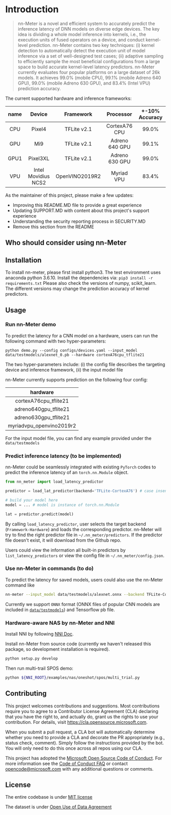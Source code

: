 # Introduction

>nn-Meter is a novel and efficient system to accurately predict the inference latency of DNN models on diverse edge devices. The key idea is dividing a whole model inference into kernels, i.e., the execution units of fused operators on a device, and conduct kernel-level prediction.
nn-Meter contains two key techniques: (i) kernel detection to automatically detect the execution unit of model inference via a set of well-designed test cases; (ii) adaptive sampling to efficiently sample the most beneficial configurations from a large space to build accurate kernel-level latency predictors.
nn-Meter currently evaluates four popular platforms on a large dataset of 26k models. It achieves 99.0% (mobile CPU), 99.1% (mobile Adreno 640 GPU), 99.0% (mobile Adreno 630 GPU), and 83.4% (Intel VPU) prediction accuracy.

The current supported hardware and inference frameworks:

| name |        Device       |    Framework   |    Processor   | +-10%  Accuracy |
|:----:|:-------------------:|:--------------:|:--------------:|:------------------:|
|  CPU |        Pixel4       |   TFLite v2.1  |  CortexA76 CPU |        99.0%       |
|  GPU |         Mi9         |   TFLite v2.1  | Adreno 640 GPU |        99.1%       |
| GPU1 |       Pixel3XL      |   TFLite v2.1  | Adreno 630 GPU |        99.0%       |
|  VPU | Intel Movidius NCS2 | OpenVINO2019R2 |   Myriad VPU   |        83.4%       |

As the maintainer of this project, please make a few updates:

- Improving this README.MD file to provide a great experience
- Updating SUPPORT.MD with content about this project's support experience
- Understanding the security reporting process in SECURITY.MD
- Remove this section from the README

## Who should consider using nn-Meter

## Installation

To install nn-meter, please first install python3. The test environment uses anaconda python 3.6.10. Install the dependencies via:
`pip3 install -r requirements.txt`
Please also check the versions of numpy, scikit_learn. The different versions may change the prediction accuracy of kernel predictors.

## Usage

### Run nn-Meter demo
To predict the latency for a CNN model on a hardware, users can run the following command with two hyper-parameters:
```
python demo.py --config configs/devices.yaml --input_model data/testmodels/alexnet_0.pb --hardware cortexA76cpu_tflite21
```
The two hyper-parameters include: (i) the config file describes the targeting device and inference framework, (ii) the input model file

nn-Meter currently supports prediction on the following four config:

|   hardware     |
|:-------------------:|
|        cortexA76cpu_tflite21       |
|         adreno640gpu_tflite21         |
|       adreno630gpu_tflite21      |
| myriadvpu_openvino2019r2 |

For the input model file, you can find any example provided under the `data/testmodels`




### Predict inference latency (to be implemented)
nn-Meter could be seamlessly integrated with existing `PyTorch` codes to predict the inference latency of an `torch.nn.Module` object.
```python
from nn_meter import load_latency_predictor

predictor = load_lat_predictor(backend='TFLite-CortexA76') # case insensitive in backend

# build your model here
model = ... # model is instance of torch.nn.Module

lat = predictor.predict(model)
```
By calling `load_latency_predictor`, user selects the target backend (`Framework-Hardware`) and loads the corresponding predictor. nn-Meter will try to find the right predictor file in `~/.nn_meter/predictors`. If the predictor file doesn't exist, it will download from the Github repo.

Users could view the information all built-in predictors by `list_latency_predictors` or view the config file in `~/.nn_meter/config.json`.

### Use nn-Meter in commands (to do)
To predict the latency for saved models, users could also use the nn-Meter command like

```bash
nn-meter --input_model data/testmodels/alexnet.onnx --backend TFLite-CortexA76
```
Currently we support `ONNX` format (ONNX files of popular CNN models are included in [`data/testmodels`](data/testmodels)) and Tensorflow pb file.

### Hardware-aware NAS by nn-Meter and NNI
Install NNI by following [NNI Doc](https://nni.readthedocs.io/en/stable/Tutorial/InstallationLinux.html#installation).

Install nn-Meter from source code (currently we haven't released this package, so development installation is required).

```bash
python setup.py develop
```

Then run multi-trail SPOS demo:

```bash
python ${NNI_ROOT}/examples/nas/oneshot/spos/multi_trial.py
```

## Contributing

This project welcomes contributions and suggestions.  Most contributions require you to agree to a
Contributor License Agreement (CLA) declaring that you have the right to, and actually do, grant us
the rights to use your contribution. For details, visit https://cla.opensource.microsoft.com.

When you submit a pull request, a CLA bot will automatically determine whether you need to provide
a CLA and decorate the PR appropriately (e.g., status check, comment). Simply follow the instructions
provided by the bot. You will only need to do this once across all repos using our CLA.

This project has adopted the [Microsoft Open Source Code of Conduct](https://opensource.microsoft.com/codeofconduct/).
For more information see the [Code of Conduct FAQ](https://opensource.microsoft.com/codeofconduct/faq/) or
contact [opencode@microsoft.com](mailto:opencode@microsoft.com) with any additional questions or comments.

## License
The entire codebase is under [MIT license](https://github.com/microsoft/nn-Meter/blob/main/LICENSE)

The dataset is under [Open Use of Data Agreement](https://github.com/Community-Data-License-Agreements/Releases/blob/main/O-UDA-1.0.md)

